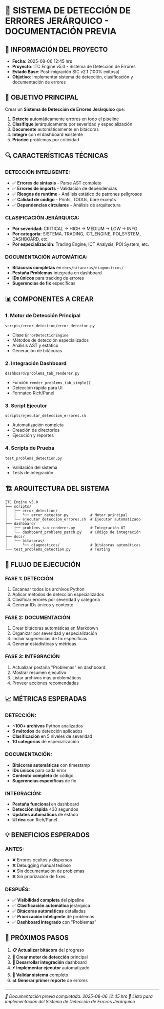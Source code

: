 # 🚨 SISTEMA DE DETECCIÓN DE ERRORES JERÁRQUICO - DOCUMENTACIÓN PREVIA

## 📅 INFORMACIÓN DEL PROYECTO
- **Fecha**: 2025-08-06 12:45 hrs
- **Proyecto**: ITC Engine v5.0 - Sistema de Detección de Errores
- **Estado Base**: Post-migración SIC v2.1 (100% exitosa)
- **Objetivo**: Implementar sistema de detección, clasificación y documentación de errores

## 🎯 OBJETIVO PRINCIPAL
Crear un **Sistema de Detección de Errores Jerárquico** que:
1. **Detecte** automáticamente errores en todo el pipeline
2. **Clasifique** jerárquicamente por severidad y especialización
3. **Documente** automáticamente en bitácoras
4. **Integre** con el dashboard existente
5. **Priorice** problemas por criticidad

## 🔍 CARACTERÍSTICAS TÉCNICAS

### **DETECCIÓN INTELIGENTE:**
- ✅ **Errores de sintaxis** - Parse AST completo
- ✅ **Errores de imports** - Validación de dependencias
- ✅ **Riesgos de runtime** - Análisis estático de patrones peligrosos
- ✅ **Calidad de código** - Prints, TODOs, bare excepts
- ✅ **Dependencias circulares** - Análisis de arquitectura

### **CLASIFICACIÓN JERÁRQUICA:**
- **Por severidad:** CRITICAL → HIGH → MEDIUM → LOW → INFO
- **Por categoría:** SISTEMA, TRADING, ICT_ENGINE, POI_SYSTEM, DASHBOARD, etc.
- **Por especialización:** Trading Engine, ICT Analysis, POI System, etc.

### **DOCUMENTACIÓN AUTOMÁTICA:**
- **Bitácoras completas** en `docs/bitacoras/diagnosticos/`
- **Pestaña Problemas** integrada en dashboard
- **IDs únicos** para tracking de errores
- **Sugerencias de fix** específicas

## 📊 COMPONENTES A CREAR

### 1. **Motor de Detección Principal**
```
scripts/error_detection/error_detector.py
```
- Clase `ErrorDetectionEngine`
- Métodos de detección especializados
- Análisis AST y estático
- Generación de bitácoras

### 2. **Integración Dashboard**
```
dashboard/problems_tab_renderer.py
```
- Función `render_problems_tab_simple()`
- Detección rápida para UI
- Formateo Rich/Panel

### 3. **Script Ejecutor**
```
scripts/ejecutar_deteccion_errores.sh
```
- Automatización completa
- Creación de directorios
- Ejecución y reportes

### 4. **Scripts de Prueba**
```
test_problems_detection.py
```
- Validación del sistema
- Tests de integración

## 🏗️ ARQUITECTURA DEL SISTEMA

```
ITC Engine v5.0
├── scripts/
│   ├── error_detection/
│   │   └── error_detector.py          # Motor principal
│   └── ejecutar_deteccion_errores.sh  # Ejecutor automatizado
├── dashboard/
│   ├── problems_tab_renderer.py       # Integración UI
│   └── dashboard_problems_patch.py    # Código de integración
├── docs/
│   └── bitacoras/
│       └── diagnosticos/              # Bitácoras automáticas
└── test_problems_detection.py         # Testing
```

## 🎯 FLUJO DE EJECUCIÓN

### **FASE 1: DETECCIÓN**
1. Escanear todos los archivos Python
2. Aplicar métodos de detección especializados
3. Clasificar errores por severidad y categoría
4. Generar IDs únicos y contexto

### **FASE 2: DOCUMENTACIÓN**
1. Crear bitácoras automáticas en Markdown
2. Organizar por severidad y especialización
3. Incluir sugerencias de fix específicas
4. Generar estadísticas y métricas

### **FASE 3: INTEGRACIÓN**
1. Actualizar pestaña "Problemas" en dashboard
2. Mostrar resumen ejecutivo
3. Listar archivos más problemáticos
4. Proveer acciones recomendadas

## 📈 MÉTRICAS ESPERADAS

### **DETECCIÓN:**
- **~100+ archivos** Python analizados
- **5 métodos** de detección aplicados
- **Clasificación** en 5 niveles de severidad
- **10 categorías** de especialización

### **DOCUMENTACIÓN:**
- **Bitácoras automáticas** con timestamp
- **IDs únicos** para cada error
- **Contexto completo** de código
- **Sugerencias específicas** de fix

### **INTEGRACIÓN:**
- **Pestaña funcional** en dashboard
- **Detección rápida** <30 segundos
- **Updates automáticos** de estado
- **UI rica** con Rich/Panel

## 💡 BENEFICIOS ESPERADOS

### **ANTES:**
- ❌ Errores ocultos y dispersos
- ❌ Debugging manual tedioso
- ❌ Sin documentación de problemas
- ❌ Sin priorización de fixes

### **DESPUÉS:**
- ✅ **Visibilidad completa** del pipeline
- ✅ **Clasificación automática** jerárquica
- ✅ **Bitácoras automáticas** detalladas
- ✅ **Priorización inteligente** de problemas
- ✅ **Dashboard integrado** con "Problemas"

## 🚀 PRÓXIMOS PASOS

1. **📋 Actualizar bitácora** del progreso
2. **🔧 Crear motor de detección** principal
3. **🎨 Desarrollar integración** dashboard
4. **⚡ Implementar ejecutor** automatizado
5. **🧪 Validar sistema** completo
6. **📊 Generar primer reporte** de errores

---

*📅 Documentación previa completada: 2025-08-06 12:45 hrs*
*🎯 Listo para implementación del Sistema de Detección de Errores Jerárquico*
